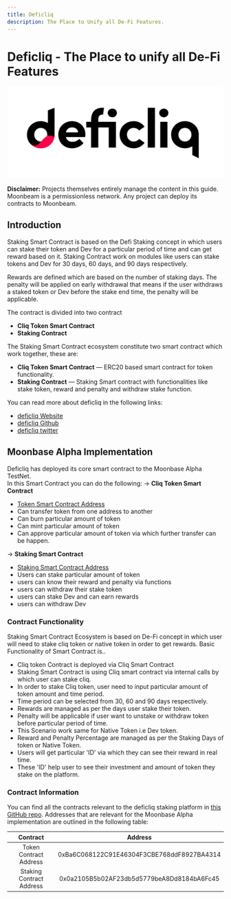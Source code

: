 ```yaml
---
title: Deficliq
description: The Place to Unify all De-Fi Features.
---
```


# Deficliq - The Place to unify all De-Fi Features

![deficliq Banner](../images/deficliq/deficliq.png)

**Disclaimer:** Projects themselves entirely manage the content in this guide. Moonbeam is a permissionless network. Any project can deploy its contracts to Moonbeam.

## Introduction

Staking Smart Contract is based on the Defi Staking concept in which users can stake their token and Dev for a particular period of time and can get reward based on it.
Staking Contract work on modules like users can stake tokens and Dev for 30 days, 60 days, and 90 days respectively.

Rewards are defined which are based on the number of staking days.
The penalty will be applied on early withdrawal that means if the user withdraws a staked token or Dev before the stake end time, the penalty will be applicable.

The contract is divided into two contract 
 - **Cliq Token Smart Contract**
 - **Staking Contract**

The Staking Smart Contract ecosystem constitute two smart contract which work together, these are:
 - **Cliq Token Smart Contract** — ERC20 based smart contract for token functionality.
 - **Staking Contract** — Staking Smart contract with functionalities like stake token, reward and penalty and withdraw stake function.

You can read more about deficliq in the following links:

 - [deficliq Website](https://www.deficliq.com/)
 - [deficliq Github](https://github.com/deficliq/moonbeam_work)
 - [deficliq twitter](https://twitter.com/deficliq)

## Moonbase Alpha Implementation

Deficliq has deployed its core smart contract to the Moonbase Alpha TestNet.  
In this Smart Contract you can do the following:
-> **Cliq Token Smart Contract**
   - [Token Smart Contract Address](https://moonbase-blockscout.testnet.moonbeam.network/address/0xBa6C068122C91E46304F3CBE768ddF8927BA4314/transactions)
   - Can transfer token from one address to another
   - Can burn particular amount of token
   - Can mint particular amount of token
   - Can approve particular amount of token via which further transfer can be happen.

-> **Staking Smart Contract**
   - [Staking Smart Contract Address](https://moonbase-blockscout.testnet.moonbeam.network/address/0x0a2105B5b02AF23db5d5779beA8Dd8184bA6Fc45/transactions)
   - Users can stake particular amount of token
   - users can know their reward and penalty via functions
   - users can withdraw their stake token
   - users can stake Dev and can earn rewards
   - users can withdraw Dev 

### Contract Functionality

Staking Smart Contract Ecosystem is based on De-Fi concept in which user will need to stake cliq token or native token in order to get rewards.
Basic Functionality of Smart Contract is..
 - Cliq token Contract is deployed via Cliq Smart Contract
 - Staking Smart Contract is using Cliq smart contract via internal calls by which user can stake cliq.
 - In order to stake Cliq token, user need to input particular amount of token amount and time period.
 - Time period can be selected from 30, 60 and 90 days respectively.
 - Rewards are managed as per the days user stake their token.
 - Penalty will be applicable if user want to unstake or withdraw token before particular period of time.
 - This Scenario work same for Native Token i.e Dev token.
 - Reward and Penalty Percentage are managed as per the Staking Days of token or Native Token.
 - Users will get particular 'ID' via which they can see their reward in real time.
 - These 'ID' help user to see their investment and amount of token they stake on the platform.

### Contract Information

You can find all the contracts relevant to the deficliq staking platform in [this GitHub repo](https://github.com/deficliq/moonbeam_work). 
Addresses that are relevant for the Moonbase Alpha implementation are outlined in the following table:

|             Contract             |                  Address                   |
| :-------------------------------:| :----------------------------------------: |
|      Token Contract Address      | 0xBa6C068122C91E46304F3CBE768ddF8927BA4314 |
|      Staking Contract Address    | 0x0a2105B5b02AF23db5d5779beA8Dd8184bA6Fc45 |
